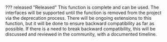 <!-- SPDX-License-Identifier: CC-BY-4.0 -->
<!-- Copyright Contributors to the Egeria project. -->

??? released "Released"
    This function is complete and can be used. The interfaces will be supported until the function is removed from the project via the deprecation process. There will be ongoing extensions to this function, but it will be done to ensure backward compatibility as far as possible. If there is a need to break backward compatibility, this will be discussed and reviewed in the community, with a documented timeline.
